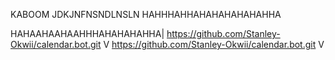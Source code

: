 KABOOM JDKJNFNSNDLNSLN
HAHHHAHHAHAHAHAHAHAHHA

HAHAAHAAHAAHHHAHAHAHAHHA|
https://github.com/Stanley-Okwii/calendar.bot.git
V
https://github.com/Stanley-Okwii/calendar.bot.git
V